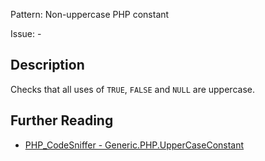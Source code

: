 Pattern: Non-uppercase PHP constant

Issue: -

## Description

Checks that all uses of `TRUE`, `FALSE` and `NULL` are uppercase.

## Further Reading

* [PHP_CodeSniffer - Generic.PHP.UpperCaseConstant](https://github.com/squizlabs/PHP_CodeSniffer/blob/master/src/Standards/Generic/Sniffs/PHP/UpperCaseConstantSniff.php)